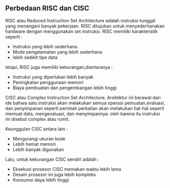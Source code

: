 ## Perbedaan RISC dan CISC

RISC atau Reduced Instruction Set Architecture adalah instruksi tunggal yang menangani banyak pekerjaan. RISC ditujukan untuk menyederhanakan hardware dengan menggunakan set instruksi.
RISC memiliki karakteristik seperti :
- Instruksi yang lebih sederhana.
- Mode pengalamatan yang lebih sederhana
- lebih sedikit tipe data

tetapi, RISC juga memiliki kekurangan,diantaranya :
- Instruksi yang diperlukan lebih banyak
- Peningkatan penggunaan memori
- Biaya pembuatan dan pengembangan lebih tinggi

CISC atau Complex Instruction Set Architecture. Arsitektur ini berawal dari ide bahwa satu instruksi akan melakukan semua operasi pemuatan,evaluasi, dan penyimpanan seperti perintah perkalian akan melakukan hal-hal seperti memuat data, mengevaluasi, dan menyimpannya. oleh karena itu instruksi ini disebut complex atau rumit.

Keunggulan CISC antara lain :
- Mengurangi ukuran kode
- Lebih hemat memori
- Lebih banyak digunakan

Lalu, untuk kekurangan CISC sendiri adalah :
- Eksekusi prosesor CISC memakan waktu lebih lama
- Desain prosesor ini juga lebih kompleks
- Konsumsi daya lebih tinggi
